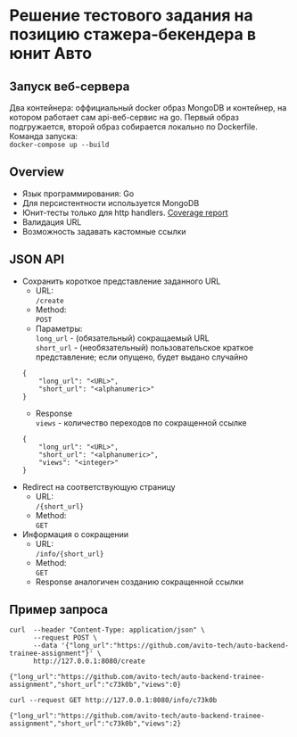 # Решение тестового задания на позицию стажера-бекендера в юнит Авто

## Запуск веб-сервера
Два контейнера: оффициальный docker образ MongoDB и контейнер, на котором работает сам api-веб-сервис на go. Первый образ подгружается, второй образ собирается локально по Dockerfile.  
Команда запуска:  
`docker-compose up --build`

## Overview
- Язык программирования: Go
- Для персистентности используется MongoDB
- Юнит-тесты только для http handlers. [Coverage report](https://htmlpreview.github.io/?https://github.com/DanWallgun/Backend-trainee-assignment/blob/master/api/pkg/handlers/test_handler_cover.html)
- Валидация URL
- Возможность задавать кастомные ссылки

## JSON API
- Сохранить короткое представление заданного URL
    - URL:  
    `/create`
    - Method:  
    `POST`
    - Параметры:  
    `long_url` - (обязательный) сокращаемый URL  
    `short_url` - (необязательный) пользовательское краткое представление; если опущено, будет выдано случайно
    ```
    {
        "long_url": "<URL>",
        "short_url": "<alphanumeric>"
    }
    ```
    - Response  
    `views` - количество переходов по сокращенной ссылке
    ```
    {
        "long_url": "<URL>",
        "short_url": "<alphanumeric>",
        "views": "<integer>"
    }
    ```
- Redirect на соответствующую страницу
    - URL:  
    `/{short_url}`
    - Method:  
    `GET`
- Информация о сокращении
    - URL:  
    `/info/{short_url}`
    - Method:  
    `GET`
    - Response аналогичен созданию сокращенной ссылки
## Пример запроса
```
curl  --header "Content-Type: application/json" \
      --request POST \
      --data '{"long_url":"https://github.com/avito-tech/auto-backend-trainee-assignment"}' \
      http://127.0.0.1:8080/create

{"long_url":"https://github.com/avito-tech/auto-backend-trainee-assignment","short_url":"c73k0b","views":0}
```  
```
curl --request GET http://127.0.0.1:8080/info/c73k0b

{"long_url":"https://github.com/avito-tech/auto-backend-trainee-assignment","short_url":"c73k0b","views":2}
```
